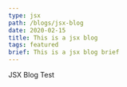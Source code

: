 ```yaml
---
type: jsx
path: /blogs/jsx-blog
date: 2020-02-15
title: This is a jsx blog
tags: featured
brief: This is a jsx blog brief
---
```


JSX Blog Test
